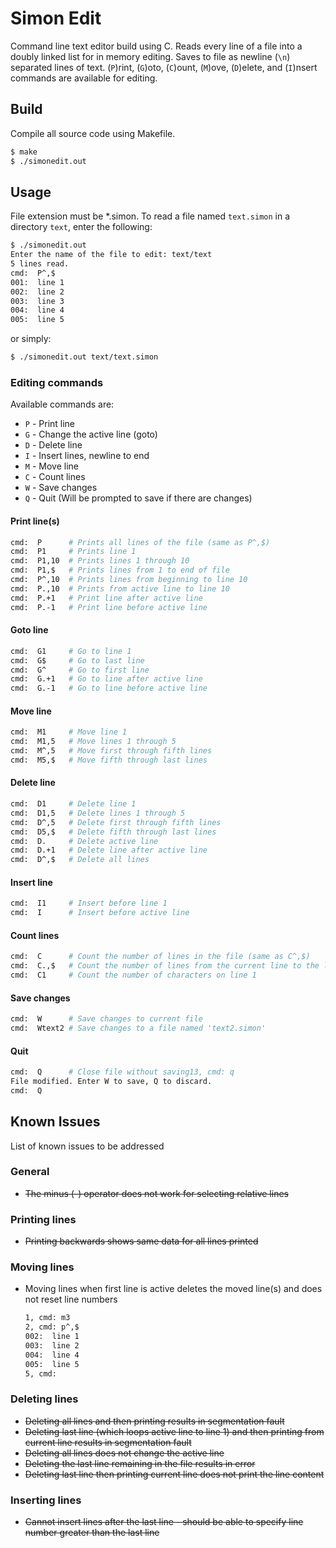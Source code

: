 # Simon Edit

Command line text editor build using C. Reads every line of a file into a doubly linked list for in memory editing. Saves to file as newline (`\n`) separated lines of text. (`P`)rint, (`G`)oto, (`C`)ount, (`M`)ove, (`D`)elete, and (`I`)nsert commands are available for editing. 

## Build

Compile all source code using Makefile.

```bash
$ make
$ ./simonedit.out
```

## Usage

File extension must be *.simon. To read a file named `text.simon` in a directory `text`, enter the following:

```bash
$ ./simonedit.out 
Enter the name of the file to edit: text/text
5 lines read.
cmd:  P^,$
001:  line 1
002:  line 2
003:  line 3
004:  line 4
005:  line 5
```

or simply:

```bash
$ ./simonedit.out text/text.simon
```

### Editing commands

Available commands are:

- `P` - Print line
- `G` - Change the active line (goto)
- `D` - Delete line
- `I` - Insert lines, newline to end
- `M` - Move line
- `C` - Count lines
- `W` - Save changes
- `Q` - Quit (Will be prompted to save if there are changes)

#### Print line(s)

```bash
cmd:  P      # Prints all lines of the file (same as P^,$)
cmd:  P1     # Prints line 1
cmd:  P1,10  # Prints lines 1 through 10
cmd:  P1,$   # Prints lines from 1 to end of file
cmd:  P^,10  # Prints lines from beginning to line 10
cmd:  P.,10  # Prints from active line to line 10
cmd:  P.+1   # Print line after active line
cmd:  P.-1   # Print line before active line
```

#### Goto line

```bash
cmd:  G1     # Go to line 1
cmd:  G$     # Go to last line
cmd:  G^     # Go to first line
cmd:  G.+1   # Go to line after active line
cmd:  G.-1   # Go to line before active line
```

#### Move line

```bash
cmd:  M1     # Move line 1
cmd:  M1,5   # Move lines 1 through 5
cmd:  M^,5   # Move first through fifth lines
cmd:  M5,$   # Move fifth through last lines
```

#### Delete line

```bash
cmd:  D1     # Delete line 1
cmd:  D1,5   # Delete lines 1 through 5
cmd:  D^,5   # Delete first through fifth lines
cmd:  D5,$   # Delete fifth through last lines
cmd:  D.     # Delete active line
cmd:  D.+1   # Delete line after active line
cmd:  D^,$   # Delete all lines
```

#### Insert line

```bash
cmd:  I1     # Insert before line 1
cmd:  I      # Insert before active line
```

#### Count lines

```bash
cmd:  C      # Count the number of lines in the file (same as C^,$)
cmd:  C.,$   # Count the number of lines from the current line to the last line (inclusive)
cmd:  C1     # Count the number of characters on line 1
```

#### Save changes

```bash
cmd:  W      # Save changes to current file
cmd:  Wtext2 # Save changes to a file named 'text2.simon'
```

#### Quit

```bash
cmd:  Q      # Close file without saving13, cmd: q
File modified. Enter W to save, Q to discard.
cmd:  Q
```


## Known Issues

List of known issues to be addressed

### General

- ~~The minus (-) operator does not work for selecting relative lines~~

### Printing lines

- ~~Printing backwards shows same data for all lines printed~~

### Moving lines

- Moving lines when first line is active deletes the moved line(s) and does not reset line numbers
    ```bash
    1, cmd: m3
    2, cmd: p^,$
    002:  line 1
    003:  line 2
    004:  line 4
    005:  line 5
    5, cmd:
    ```

### Deleting lines

- ~~Deleting all lines and then printing results in segmentation fault~~
- ~~Deleting last line (which loops active line to line 1) and then printing from current line results in segmentation fault~~
- ~~Deleting all lines does not change the active line~~
- ~~Deleting the last line remaining in the file results in error~~
- ~~Deleting last line then printing current line does not print the line content~~

### Inserting lines

- ~~Cannot insert lines after the last line - should be able to specify line number greater than the last line~~